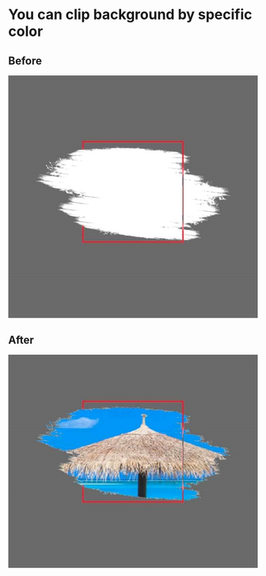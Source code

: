 # You can clip background by specific color

## Before
![alt text](https://github.com/FISohan/background_cliping_by_color/blob/master/assets/bgclipX.jpg)
## After
![alt text](https://github.com/FISohan/background_cliping_by_color/blob/master/assets/bgclippX.jpg)
